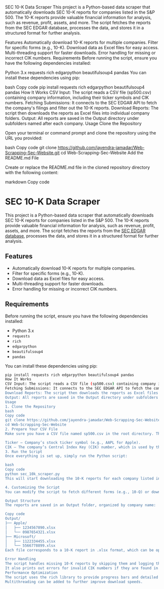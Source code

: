 SEC 10-K Data Scraper
This project is a Python-based data scraper that automatically downloads SEC 10-K reports for companies listed in the S&P 500. The 10-K reports provide valuable financial information for analysis, such as revenue, profit, assets, and more. The script fetches the reports from the SEC EDGAR database, processes the data, and stores it in a structured format for further analysis.

Features
Automatically download 10-K reports for multiple companies.
Filter for specific forms (e.g., 10-K).
Download data as Excel files for easy access.
Multi-threading support for faster downloads.
Error handling for missing or incorrect CIK numbers.
Requirements
Before running the script, ensure you have the following dependencies installed:

Python 3.x
requests
rich
edgarpython
beautifulsoup4
pandas
You can install these dependencies using pip:

bash
Copy code
pip install requests rich edgarpython beautifulsoup4 pandas
How It Works
CSV Input: The script reads a CSV file (sp500.csv) containing company information, including their ticker symbols and CIK numbers.
Fetching Submissions: It connects to the SEC EDGAR API to fetch the company's filings and filter out the 10-K reports.
Download Reports: The script then downloads the reports as Excel files into individual company folders.
Output: All reports are saved in the Output directory under subfolders named after each company.
Usage
Clone the Repository

Open your terminal or command prompt and clone the repository using the URL you provided:

bash
Copy code
git clone https://github.com/jayendra-jamadar/Web-Scrapping-Sec-Website.git
cd Web-Scrapping-Sec-Website
Add the README.md File

Create or replace the README.md file in the cloned repository directory with the following content:

markdown
Copy code
# SEC 10-K Data Scraper

This project is a Python-based data scraper that automatically downloads SEC 10-K reports for companies listed in the S&P 500. The 10-K reports provide valuable financial information for analysis, such as revenue, profit, assets, and more. The script fetches the reports from the [SEC EDGAR database](https://www.sec.gov/edgar/searchedgar/companysearch.html), processes the data, and stores it in a structured format for further analysis.

## Features

- Automatically download 10-K reports for multiple companies.
- Filter for specific forms (e.g., 10-K).
- Download data as Excel files for easy access.
- Multi-threading support for faster downloads.
- Error handling for missing or incorrect CIK numbers.
  
## Requirements

Before running the script, ensure you have the following dependencies installed:

- Python 3.x
- `requests`
- `rich`
- `edgarpython`
- `beautifulsoup4`
- `pandas`

You can install these dependencies using pip:

```bash
pip install requests rich edgarpython beautifulsoup4 pandas
How It Works
CSV Input: The script reads a CSV file (sp500.csv) containing company information, including their ticker symbols and CIK numbers.
Fetching Submissions: It connects to the SEC EDGAR API to fetch the company's filings and filter out the 10-K reports.
Download Reports: The script then downloads the reports as Excel files into individual company folders.
Output: All reports are saved in the Output directory under subfolders named after each company.
Usage
1. Clone the Repository
bash
Copy code
git clone https://github.com/jayendra-jamadar/Web-Scrapping-Sec-Website.git
cd Web-Scrapping-Sec-Website
2. Prepare Your CSV File
Make sure you have a CSV file named sp500.csv in the root directory. The file should include the following columns:

Ticker – Company’s stock ticker symbol (e.g., AAPL for Apple).
CIK – The company’s Central Index Key (CIK) number, which is used by the SEC to identify companies.
3. Run the Script
Once everything is set up, simply run the Python script:

bash
Copy code
python sec_10k_scraper.py
This will start downloading the 10-K reports for each company listed in the CSV file.

4. Customizing the Script
You can modify the script to fetch different forms (e.g., 10-Q) or download reports for a different range of years. The script can be adjusted to suit your specific needs.

Output Structure
The reports are saved in an Output folder, organized by company name:

Copy code
Output/
├── Apple/
│   ├── 1234567890.xlsx
│   └── 0987654321.xlsx
├── Microsoft/
│   ├── 1122334455.xlsx
│   └── 5566778899.xlsx
Each file corresponds to a 10-K report in .xlsx format, which can be opened in Excel or analyzed with other tools.

Error Handling
The script handles missing 10-K reports by skipping them and logging the errors.
It also prints out errors for invalid CIK numbers if they are found in the CSV file.
Performance Optimization
The script uses the rich library to provide progress bars and detailed logging.
Multithreading can be added to further improve download speeds.

